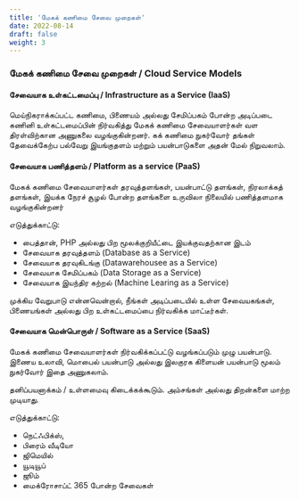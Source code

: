 ```yaml
---
title: 'மேகக் கணிமை சேவை முறைகள்'
date: 2022-08-14
draft: false
weight: 3
---
```


### மேகக் கணிமை சேவை முறைகள் / Cloud Service Models

#### சேவையாக உள்கட்டமைப்பு / Infrastructure as a Service (IaaS)
மெய்நிகராக்கப்பட்ட கணிமை, பிணையம் அல்லது சேமிப்பகம் போன்ற அடிப்படை கணினி உள்கட்டமைப்பின் நிர்வகித்து மேகக் கணிமை சேவையாளர்கள் வள திரள்விற்கான அணுகலை வழங்குகின்றனர். கக் கணிமை நுகர்வோர் தங்கள் தேவைக்கேற்ப பல்வேறு இயங்குதளம் மற்றும் பயன்பாடுகளை அதன் மேல் நிறுவலாம்.


#### சேவையாக பணித்தளம் / Platform as a service (PaaS)
மேகக் கணிமை சேவையாளர்கள் தரவுத்தளங்கள், பயன்பாட்டு தளங்கள், நிரலாக்கத் தளங்கள், இயக்க நேரச் சூழல் போன்ற தளங்களை உருவிலா நிலையில் பணித்தளமாக வழங்குகின்றனர்

எடுத்துக்காட்டு:
* பைத்தான், PHP அல்லது பிற மூலக்குறியீட்டை இயக்குவதற்கான இடம் 
* சேவையாக தரவுத்தளம் (Database as a Service)
* சேவையாக தரவுகிடங்கு (Datawarehousee as a Service)
* சேவையாக சேமிப்பகம் (Data Storage as a Service)
* சேவையாக இயந்திர கற்றல் (Machine Learing as a Service)

முக்கிய வேறுபாடு என்னவென்றால், நீங்கள் அடிப்படையில் உள்ள  சேவையகங்கள், பிணையங்கள் அல்லது பிற உள்கட்டமைப்பை நிர்வகிக்க மாட்டீர்கள்.

#### சேவையாக மென்பொருள் / Software as a Service (SaaS)

மேகக் கணிமை சேவையாளர்கள் நிர்வகிக்கப்பட்டு வழங்கப்படும் முழு பயன்பாடு. இணைய உலாவி, மொபைல் பயன்பாடு அல்லது இலகுரக கிளையன் பயன்பாடு மூலம் நுகர்வோர் இதை அணுகலாம். 

தனிப்பயனாக்கம் / உள்ளமைவு கிடைக்கக்கூடும். அம்சங்கள் அல்லது திறன்களை மாற்ற முடியாது.

எடுத்துக்காட்டு: 
* நெட்ஃபிக்ஸ்,
* பிரைம் வீடியோ
* ஜிமெயில்
* யூடியூப் 
* ஜூம்
* மைக்ரோசாப்ட் 365 போன்ற சேவைகள்
